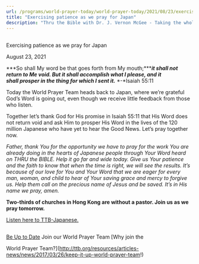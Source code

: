 ```yaml
---
url: /programs/world-prayer-today/world-prayer-today/2021/08/23/exercising-patience-as-we-pray-for-japan
title: "Exercising patience as we pray for Japan"
description: "Thru the Bible with Dr. J. Vernon McGee - Taking the whole Word to the whole world"
---
```







## 
 Exercising patience as we pray for Japan


August 23, 2021




***So shall My word be that goes forth from My mouth;******it shall not return to Me void. But it shall accomplish what I please, and it shall prosper in the thing for which I sent it.*** *-*Isaiah 55:11

Today the World Prayer Team heads back to Japan, where we’re grateful God’s Word is going out, even though we receive little feedback from those who listen. 

Together let’s thank God for His promise in Isaiah 55:11 that His Word does not return void and ask Him to prosper His Word in the lives of the 120 million Japanese who have yet to hear the Good News. Let’s pray together now.

*Father, thank You for the opportunity we have to pray for the work You are already doing in the hearts of Japanese people through Your Word heard on THRU the BIBLE. Help it go far and wide today. Give us Your patience and the faith to know that when the time is right, we will see the results. It’s because of our love for You and Your Word that we are eager for every man, woman, and child to hear of Your saving grace and mercy to forgive us. Help them call on the precious name of Jesus and be saved. It’s in His name we pray, amen.* 

**Two-thirds of churches in Hong Kong are without a pastor. Join us as we pray tomorrow.**

[Listen here to TTB-Japanese.](https://ttb.twr.org/home/day,314/language,JPN) 







## 




[Be Up to Date](http://feeds.feedburner.com/WorldPrayerToday "World Prayer Today RSS Feed")
Join our World Prayer Team
[Why join the  

World Prayer Team?](http://ttb.org/resources/articles-news/news/2017/03/26/keep-it-up-world-prayer-team!)




